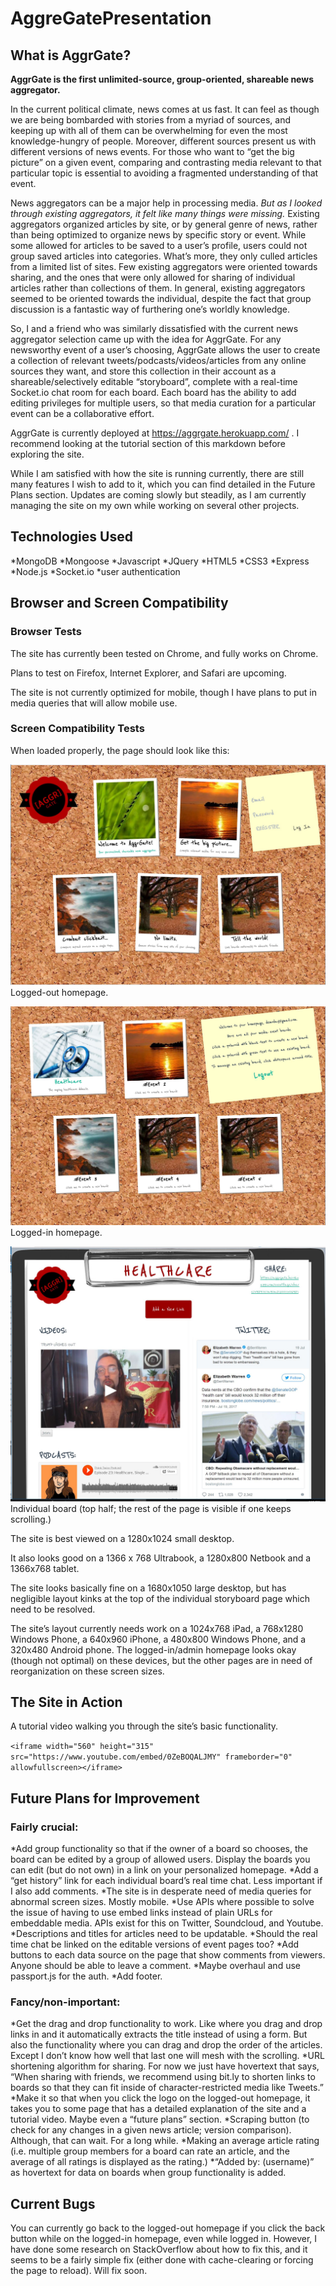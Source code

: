 # AggreGatePresentation

## What is AggrGate?

**AggrGate is the first unlimited-source, group-oriented, shareable news aggregator.**

In the current political climate, news comes at us fast. It can feel as though we are being bombarded with stories from a myriad of sources, and keeping up with all of them can be overwhelming for even the most knowledge-hungry of people. Moreover, different sources present us with different versions of news events. For those who want to “get the big picture” on a given event, comparing and contrasting media relevant to that particular topic is essential to avoiding a fragmented understanding of that event. 

News aggregators can be a major help in processing media. *But as I looked through existing aggregators, it felt like many things were missing.* Existing aggregators organized articles by site, or by general genre of news, rather than being optimized to organize news by specific story or event. While some allowed for articles to be saved to a user’s profile, users could not group saved articles into categories. What’s more, they only culled articles from a limited list of sites. Few existing aggregators were oriented towards sharing, and the ones that were only allowed for sharing of individual articles rather than collections of them. In general, existing aggregators seemed to be oriented towards the individual, despite the fact that group discussion is a fantastic way of furthering one’s worldly knowledge. 

So, I and a friend who was similarly dissatisfied with the current news aggregator selection came up with the idea for AggrGate. For any newsworthy event of a user’s choosing, AggrGate allows the user to create a collection of relevant tweets/podcasts/videos/articles from any online sources they want, and store this collection in their account as a shareable/selectively editable “storyboard”, complete with a real-time Socket.io chat room for each board. Each board has the ability to add editing privileges for multiple users, so that media curation for a particular event can be a collaborative effort.  

AggrGate is currently deployed at https://aggrgate.herokuapp.com/ . I recommend looking at the tutorial section of this markdown before exploring the site. 

While I am satisfied with how the site is running currently, there are still many features I wish to add to it, which you can find detailed in the Future Plans section. Updates are coming slowly but steadily, as I am currently managing the site on my own while working on several other projects. 


## Technologies Used

*MongoDB 
*Mongoose
*Javascript
*JQuery
*HTML5
*CSS3
*Express
*Node.js
*Socket.io
*user authentication

## Browser and Screen Compatibility

### Browser Tests

The site has currently been tested on Chrome, and fully works on Chrome.

Plans to test on Firefox, Internet Explorer, and Safari are upcoming. 

The site is not currently optimized for mobile, though I have plans to put in media queries that will allow mobile use.

### Screen Compatibility Tests

When loaded properly, the page should look like this:

![Logged-out Homepage](/public/assets/images/loggedouthomepage.JPG)
Logged-out homepage.

![Logged-in Homepage](/public/assets/images/loggedinhomepage.JPG)
Logged-in homepage.

![Individual Board](/public/assets/images/indboardbig.JPG)
Individual board (top half; the rest of the page is visible if one keeps scrolling.)

The site is best viewed on a 1280x1024 small desktop. 

It also looks good on a 1366 x 768 Ultrabook, a 1280x800 Netbook and a 1366x768 tablet.

The site looks basically fine on a 1680x1050 large desktop, but has negligible layout kinks at the top of the individual storyboard page which need to be resolved.

The site’s layout currently needs work on a 1024x768 iPad, a 768x1280 Windows Phone, a 640x960 iPhone, a 480x800 Windows Phone, and a 320x480 Android phone. The logged-in/admin homepage looks okay (though not optimal) on these devices, but the other pages are in need of reorganization on these screen sizes. 

## The Site in Action

A tutorial video walking you through the site’s basic functionality.

`<iframe width="560" height="315" src="https://www.youtube.com/embed/0ZeBOQALJMY" frameborder="0" allowfullscreen></iframe>`

## Future Plans for Improvement

### Fairly crucial:

*Add group functionality so that if the owner of a board so chooses, the board can be edited by a group of allowed users. Display the boards you can edit (but do not own) in a link on your personalized homepage.
*Add a “get history” link for each individual board’s real time chat. Less important if I also add comments.
*The site is in desperate need of media queries for abnormal screen sizes. Mostly mobile.
*Use APIs where possible to solve the issue of having to use embed links instead of plain URLs for embeddable media. APIs exist for this on Twitter, Soundcloud, and Youtube.
*Descriptions and titles for articles need to be updatable. 
*Should the real time chat be linked on the editable versions of event pages too? 
*Add buttons to each data source on the page that show comments from viewers. Anyone should be able to leave a comment.
*Maybe overhaul and use passport.js for the auth. 
*Add footer.

### Fancy/non-important:

*Get the drag and drop functionality to work. Like where you drag and drop links in and it automatically extracts the title instead of using a form. But also the functionality where you can drag and drop the order of the articles. Except I don’t know how well that last one will mesh with the scrolling.
*URL shortening algorithm for sharing. For now we just have hovertext that says, “When sharing with friends, we recommend using bit.ly to shorten links to boards so that they can fit inside of character-restricted media like Tweets.” 
*Make it so that when you click the logo on the logged-out homepage, it takes you to some page that has a detailed explanation of the site and a tutorial video. Maybe even a “future plans” section.
*Scraping button (to check for any changes in a given news article; version comparison). Although, that can wait. For a long while.
*Making an average article rating (i.e. multiple group members for a board can rate an article, and the average of all ratings is displayed as the rating.)
*“Added by: (username)” as hovertext for data on boards when group functionality is added.

## Current Bugs

You can currently go back to the logged-out homepage if you click the back button while on the logged-in homepage, even while logged in. However, I have done some research on StackOverflow about how to fix this, and it seems to be a fairly simple fix (either done with cache-clearing or forcing the page to reload). Will fix soon.
